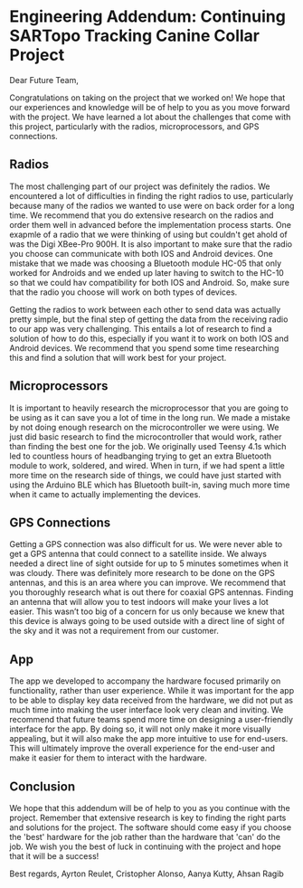 # Engineering Addendum: Continuing SARTopo Tracking Canine Collar Project

Dear Future Team,

Congratulations on taking on the project that we worked on! We hope that our experiences and knowledge will be of help to you as you move forward with the project. We have learned a lot about the challenges that come with this project, particularly with the radios, microprocessors, and GPS connections.

## Radios
The most challenging part of our project was definitely the radios. We encountered a lot of difficulties in finding the right radios to use, particularly because many of the radios we wanted to use were on back order for a long time. We recommend that you do extensive research on the radios and order them well in advanced before the implementation process starts. One exapmle of a radio that we were thinking of using but couldn't get ahold of was the Digi XBee-Pro 900H. It is also important to make sure that the radio you choose can communicate with both IOS and Android devices. One mistake that we made was choosing a Bluetooth module HC-05 that only worked for Androids and we ended up later having to switch to the HC-10 so that we could hav compatibility for both IOS and Android. So, make sure that the radio you choose will work on both types of devices.

Getting the radios to work between each other to send data was actually pretty simple, but the final step of getting the data from the receiving radio to our app was very challenging. This entails a lot of research to find a solution of how to do this, especially if you want it to work on both IOS and Android devices. We recommend that you spend some time researching this and find a solution that will work best for your project.

## Microprocessors
It is important to heavily research the microprocessor that you are going to be using as it can save you a lot of time in the long run. We made a mistake by not doing enough research on the microcontroller we were using. We just did basic research to find the microcontroller that would work, rather than finding the best one for the job. We originally used Teensy 4.1s which led to countless hours of headbanging trying to get an extra Bluetooth module to work, soldered, and wired. When in turn, if we had spent a little more time on the research side of things, we could have just started with using the Arduino BLE which has Bluetooth built-in, saving much more time when it came to actually implementing the devices.

## GPS Connections
Getting a GPS connection was also difficult for us. We were never able to get a GPS antenna that could connect to a satellite inside. We always needed a direct line of sight outside for up to 5 minutes sometimes when it was cloudy. There was definitely more research to be done on the GPS antennas, and this is an area where you can improve. We recommend that you thoroughly research what is out there for coaxial GPS antennas. Finding an antenna that will allow you to test indoors will make your lives a lot easier. This wasn’t too big of a concern for us only because we knew that this device is always going to be used outside with a direct line of sight of the sky and it was not a requirement from our customer.

## App
The app we developed to accompany the hardware focused primarily on functionality, rather than user experience. While it was important for the app to be able to display key data received from the hardware, we did not put as much time into making the user interface look very clean and inviting. We recommend that future teams spend more time on designing a user-friendly interface for the app. By doing so, it will not only make it more visually appealing, but it will also make the app more intuitive to use for end-users. This will ultimately improve the overall experience for the end-user and make it easier for them to interact with the hardware.

## Conclusion
We hope that this addendum will be of help to you as you continue with the project. Remember that extensive research is key to finding the right parts and solutions for the project. The software should come easy if you choose the 'best' hardware for the job rather than the hardware that 'can' do the job. We wish you the best of luck in continuing with the project and hope that it will be a success!

Best regards,
Ayrton Reulet, Cristopher Alonso, Aanya Kutty, Ahsan Ragib
